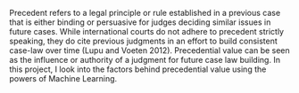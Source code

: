 Precedent refers to a legal principle or rule established in a previous case that is either binding or persuasive for judges deciding similar issues in future cases. While international courts do not adhere to precedent strictly speaking, they do cite previous judgments in an effort to build consistent case-law over time (Lupu and Voeten 2012). Precedential value can be seen as the influence or authority of a judgment for future case law building. In this project, I look into the factors behind precedential value using the powers of Machine Learning. 
